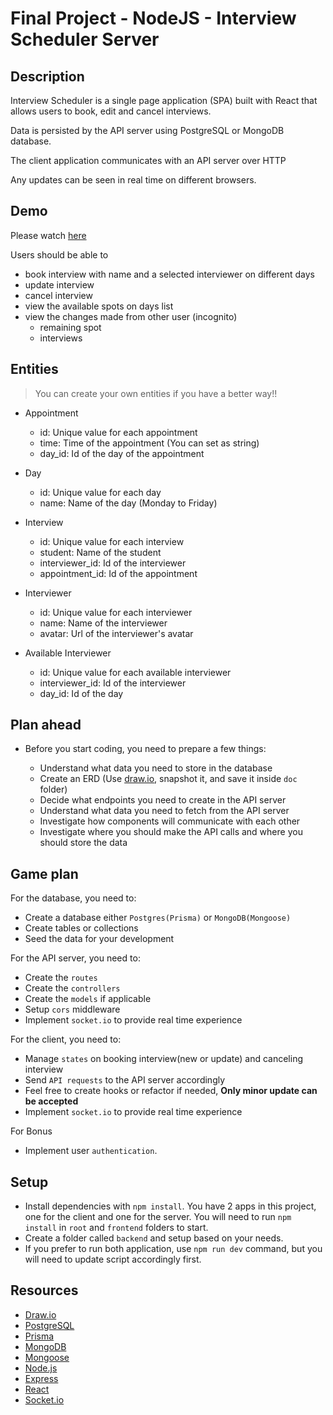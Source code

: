 # Final Project - NodeJS - Interview Scheduler Server

## Description

Interview Scheduler is a single page application (SPA) built with React that allows users to book, edit and cancel interviews.

Data is persisted by the API server using PostgreSQL or MongoDB database.

The client application communicates with an API server over HTTP

Any updates can be seen in real time on different browsers.

## Demo

Please watch [here](https://www.loom.com/share/480a755e8d37471d85982fd40b98ddb1?sid=29c2602f-f892-4f84-9301-b91969bd54e9)

Users should be able to

- book interview with name and a selected interviewer on different days
- update interview
- cancel interview
- view the available spots on days list
- view the changes made from other user (incognito)
  - remaining spot
  - interviews

## Entities

> You can create your own entities if you have a better way!!

- Appointment

  - id: Unique value for each appointment
  - time: Time of the appointment (You can set as string)
  - day_id: Id of the day of the appointment

- Day

  - id: Unique value for each day
  - name: Name of the day (Monday to Friday)

- Interview

  - id: Unique value for each interview
  - student: Name of the student
  - interviewer_id: Id of the interviewer
  - appointment_id: Id of the appointment

- Interviewer

  - id: Unique value for each interviewer
  - name: Name of the interviewer
  - avatar: Url of the interviewer's avatar

- Available Interviewer

  - id: Unique value for each available interviewer
  - interviewer_id: Id of the interviewer
  - day_id: Id of the day

## Plan ahead

- Before you start coding, you need to prepare a few things:

  - Understand what data you need to store in the database
  - Create an ERD (Use [draw.io](https://www.draw.io/), snapshot it, and save it inside `doc` folder)
  - Decide what endpoints you need to create in the API server
  - Understand what data you need to fetch from the API server
  - Investigate how components will communicate with each other
  - Investigate where you should make the API calls and where you should store the data

## Game plan

For the database, you need to:

- Create a database either `Postgres(Prisma)` or `MongoDB(Mongoose)`
- Create tables or collections
- Seed the data for your development

For the API server, you need to:

- Create the `routes`
- Create the `controllers`
- Create the `models` if applicable
- Setup `cors` middleware
- Implement `socket.io` to provide real time experience

For the client, you need to:

- Manage `states` on booking interview(new or update) and canceling interview
- Send `API requests` to the API server accordingly
- Feel free to create hooks or refactor if needed, **Only minor update can be accepted**
- Implement `socket.io` to provide real time experience

For Bonus

- Implement user `authentication`.

## Setup

- Install dependencies with `npm install`. You have 2 apps in this project, one for the client and one for the server. You will need to run `npm install` in `root` and `frontend` folders to start.
- Create a folder called `backend` and setup based on your needs.
- If you prefer to run both application, use `npm run dev` command, but you will need to update script accordingly first.

## Resources

- [Draw.io](https://www.draw.io/)
- [PostgreSQL](https://www.postgresql.org/)
- [Prisma](https://www.prisma.io/)
- [MongoDB](https://www.mongodb.com/)
- [Mongoose](https://mongoosejs.com/docs/)
- [Node.js](https://nodejs.org/en/)
- [Express](https://expressjs.com/)
- [React](https://reactjs.org/)
- [Socket.io](https://socket.io/)
